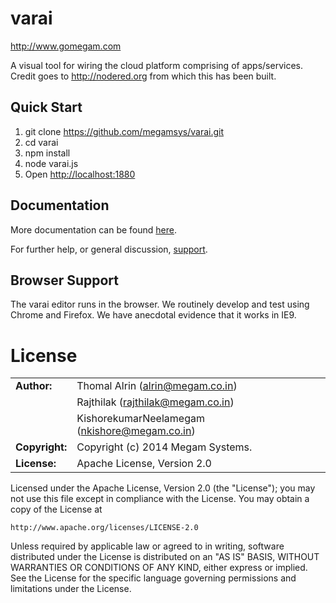 # varai

http://www.gomegam.com

A visual tool for wiring the cloud platform comprising of apps/services.
Credit goes to http://nodered.org from which this has been built.

## Quick Start

1. git clone https://github.com/megamsys/varai.git
2. cd varai
3. npm install
4. node varai.js
5. Open <http://localhost:1880>

## Documentation

More documentation can be found [here](http://www.gomegam.com/docs).

For further help, or general discussion, [support](http://support.megam.co).

## Browser Support

The varai editor runs in the browser. We routinely develop and test using
Chrome and Firefox. We have anecdotal evidence that it works in IE9.

	
# License


|                      |                                          |
|:---------------------|:-----------------------------------------|
| **Author:**          | Thomal Alrin (<alrin@megam.co.in>)
|                      | Rajthilak (<rajthilak@megam.co.in>)
|		               | KishorekumarNeelamegam (<nkishore@megam.co.in>)
| **Copyright:**       | Copyright (c) 2014 Megam Systems.
| **License:**         | Apache License, Version 2.0

Licensed under the Apache License, Version 2.0 (the "License");
you may not use this file except in compliance with the License.
You may obtain a copy of the License at

    http://www.apache.org/licenses/LICENSE-2.0

Unless required by applicable law or agreed to in writing, software
distributed under the License is distributed on an "AS IS" BASIS,
WITHOUT WARRANTIES OR CONDITIONS OF ANY KIND, either express or implied.
See the License for the specific language governing permissions and
limitations under the License.


